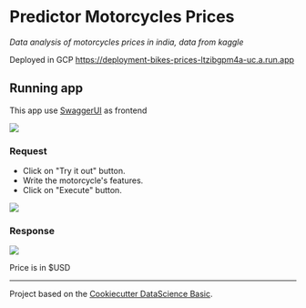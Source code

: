 # Predictor Motorcycles Prices
*Data analysis of motorcycles prices in india, data from kaggle* 

Deployed in GCP https://deployment-bikes-prices-ltzibgpm4a-uc.a.run.app

## Running app
This app use [SwaggerUI](https://swagger.io/tools/swagger-ui/) as frontend

![](https://drive.google.com/uc?id=12j0ZTwBnAx7hNNzsCd0ituVcUg6DJ5rD)

### Request 
- Click on "Try it out" button.
- Write the motorcycle's features.
- Click on "Execute" button.

![](https://drive.google.com/uc?id=1P9Oa7CrELJRexijgKphc6T9lZ5WInJdk)

### Response

![](https://drive.google.com/uc?id=11oVDovDhbsD92DjXl_FiUmr_YiZ7CtIM)

Price is in $USD

---
Project based on the [Cookiecutter DataScience Basic](https://github.com/alexrods/Cookiecutter-DataScience-Basic).

